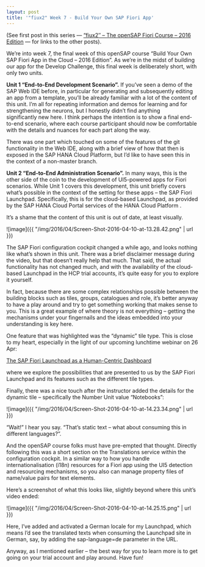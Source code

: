 ```yaml
---
layout: post
title: '"fiux2" Week 7 - Build Your Own SAP Fiori App'
---
```



(See first post in this series — [“fiux2″ – The openSAP Fiori Course – 2016 Edition](/2016/03/04/fiux2-the-opensap-fiori-course-2016-edition/) — for links to the other posts).

We’re into week 7, the final week of this openSAP course “Build Your Own SAP Fiori App in the Cloud – 2016 Edition”. As we’re in the midst of building our app for the Develop Challenge, this final week is deliberately short, with only two units.

**Unit 1 “End-to-End Development Scenario”.** If you’ve seen a demo of the SAP Web IDE before, in particular for generating and subsequently editing an app from a template, you’ll be already familiar with a lot of the content of this unit. I’m all for repeating information and demos for learning and for strengthening the neurons, but I honestly didn’t find anything significantly new here. I think perhaps the intention is to show a final end-to-end scenario, where each course participant should now be comfortable with the details and nuances for each part along the way.

There was one part which touched on some of the features of the git functionality in the Web IDE, along with a brief view of how that then is exposed in the SAP HANA Cloud Platform, but I’d like to have seen this in the context of a non-master branch.

**Unit 2 “End-to-End Administration Scenario”.** In many ways, this is the other side of the coin to the development of UI5-powered apps for Fiori scenarios. While Unit 1 covers this development, this unit briefly covers what’s possible in the context of the setting for these apps – the SAP Fiori Launchpad. Specifically, this is for the cloud-based Launchpad, as provided by the SAP HANA Cloud Portal services of the HANA Cloud Platform .

It’s a shame that the content of this unit is out of date, at least visually.

![image]({{ "/img/2016/04/Screen-Shot-2016-04-10-at-13.28.42.png" | url }})

The SAP Fiori configuration cockpit changed a while ago, and looks nothing like what’s shown in this unit. There was a brief disclaimer message during the video, but that doesn’t really help that much. That said, the actual functionality has not changed much, and with the availability of the cloud-based Launchpad in the HCP trial accounts, it’s quite easy for you to explore it yourself.

In fact, because there are some complex relationships possible between the building blocks such as tiles, groups, catalogues and role, it’s better anyway to have a play around and try to get something working that makes sense to you. This is a great example of where theory is not everything – getting the mechanisms under your fingernails and the ideas embedded into your understanding is key here.

One feature that was highlighted was the “dynamic” tile type. This is close to my heart, especially in the light of our upcoming lunchtime webinar on 26 Apr:

[The SAP Fiori Launchpad as a Human-Centric Dashboard](http://www.bluefinsolutions.com/events/the-sap-fiori-launchpad-as-a-human-centric-dashboa)

where we explore the possibilities that are presented to us by the SAP Fiori Launchpad and its features such as the different tile types.

Finally, there was a nice touch after the instructor added the details for the dynamic tile – specifically the Number Unit value “Notebooks”:

![image]({{ "/img/2016/04/Screen-Shot-2016-04-10-at-14.23.34.png" | url }})

“Wait!” I hear you say. “That’s static text – what about consuming this in different languages?”.

And the openSAP course folks must have pre-empted that thought. Directly following this was a short section on the Translations service within the configuration cockpit. In a similar way to how you handle internationalisation (i18n) resources for a Fiori app using the UI5 detection and resourcing mechanisms, so you also can manage property files of name/value pairs for text elements.

Here’s a screenshot of what this looks like, slightly beyond where this unit’s video ended:

![image]({{ "/img/2016/04/Screen-Shot-2016-04-10-at-14.25.15.png" | url }})

Here, I’ve added and activated a German locale for my Launchpad, which means I’d see the translated texts when consuming the Launchpad site in German, say, by adding the sap-language=de parameter in the URL.

Anyway, as I mentioned earlier – the best way for you to learn more is to get going on your trial account and play around. Have fun!

<div class="entry-content"> 

</div> 


